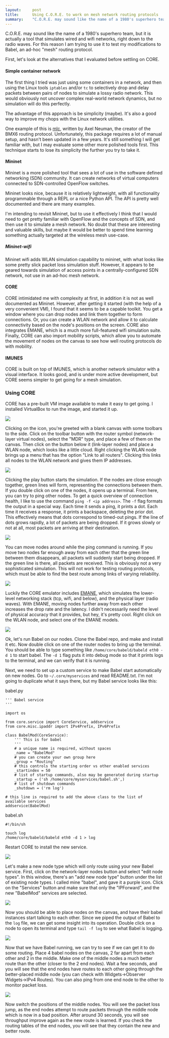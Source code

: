 ```yaml
---
layout:     post
title:      Using C.O.R.E. to work on mesh network routing protocols
summary:    "C.O.R.E. may sound like the name of a 1980's superhero team, but it is actually a tool that simulates wired and wifi networks, right down to the radio waves. For this reason I am using it to test my modifications to Babel, an ad-hoc 'mesh' routing protocol."
---
```


C.O.R.E. may sound like the name of a 1980's superhero team, but it is actually a tool that simulates wired and wifi networks, right down to the radio waves. For this reason I am trying to use it to test my modifications to Babel, an ad-hoc "mesh" routing protocol.

First, let's look at the alternatives that I evaluated before settling on CORE.

#### Simple container network
The first thing I tried was just using some containers in a network, and then using the Linux tools `iptables` and/or `tc` to selectively drop and delay packets between pairs of nodes to simulate a lossy radio network. This would obviously not uncover complex real-world network dynamics, but no simulation will do this perfectly.

The advantage of this approach is be simplicity (maybe). It's also a good way to improve my chops with the Linux network utilities.

One example of this is [mlc](https://github.com/axn/mlc), written by Axel Neuman, the creator of the BMX6 routing protocol. Unfortunately, this package requires a lot of manual setup, and hasn't been updated in a few years. It's still something I will get familiar with, but I may evaluate some other more polished tools first. This technique starts to lose its simplicity the further you try to take it.

#### Mininet
Mininet is a more polished tool that sees a lot of use in the software defined networking (SDN) community. It can create networks of virtual computers connected to SDN-controlled OpenFlow switches.

Mininet looks nice, because it is relatively lightweight, with all functionality programmable through a REPL or a nice Python API. The API is pretty well documented and there are many examples.

I'm intending to revisit Mininet, but to use it effectively I think that I would need to get pretty familiar with OpenFlow and the concepts of SDN, and then use it to simulate a mesh network. No doubt that these are interesting and valuable skills, but maybe it would be better to spend time learning something actually targeted at the wireless mesh use-case.

##### Mininet-wifi
Mininet wifi adds WLAN simulation capability to mininet, with what looks like some pretty slick packet loss simulation stuff. However, it appears to be geared towards simulation of access points in a centrally-configured SDN network, not use in an ad-hoc mesh network.

#### CORE
CORE intimidated me with complexity at first, in addition it is not as well documented as Mininet. However, after getting it started (with the help of a very convenient VM), I found that it seems to be a capable toolkit. You get a window where you can drop nodes and link them together to form connections. Or, you can create a WLAN network and allow it to calculate connectivity based on the node's positions on the screen. CORE also integrates EMANE, which is a much more full-featured wifi simulation suite. Finally, CORE can also import mobility scripts, which allow you to automate the movement of nodes on the canvas to see how well routing protocols do with mobility.

#### IMUNES
CORE is built on top of IMUNES, which is another network simulator with a visual interface. It looks good, and is under more active development, but CORE seems simpler to get going for a mesh simulation.

### Using CORE
CORE has a pre-built VM image available to make it easy to get going. I installed VirtualBox to run the image, and started it up. 

![](/images/hello_boeing.png)

Clicking on the icon, you're greeted with a blank canvas with some toolbars to the side. Click on the toolbar button with the router symbol (network-layer virtual nodes), select the "MDR" type, and place a few of them on the canvas. Then click on the button below it (link-layer nodes) and place a WLAN node, which looks like a little cloud. Right clicking the WLAN node brings up a menu that has the option "Link to all routers". Clicking this links all nodes to the WLAN network and gives them IP addresses.

![](/images/wlan_setup.png)

Clicking the play button starts the simulation. If the nodes are close enough together, green lines will form, representing the connections between them. If you double click on one of the nodes, it opens up a terminal. From here, you can try to ping other nodes. To get a quick overview of connection health, I like to use the command `ping -f <ip address>`. The `-f` flag formats the output in a special way. Each time it sends a ping, it prints a dot. Each time it receives a response, it prints a backspace, deleting the prior dot. This effectively means that dots correspond to timed-out pings. If the line of dots grows rapidly, a lot of packets are being dropped. If it grows slowly or not at all, most packets are arriving at their destination.

![](/images/pinging.png)

You can move nodes around while the ping command is running. If you move two nodes far enough away from each other that the green line between them disappears, all packets will suddenly start being dropped. If the green line is there, all packets are received. This is obviously not a very sophisticated simulation. This will not work for testing routing protocols, which must be able to find the best route among links of varying reliability.

![](/images/hello_emane.png)

Luckily the CORE emulator includes [EMANE](http://www.nrl.navy.mil/itd/ncs/products/emane), which simulates the lower-level networking stack (tcp, wifi, and below), and the physical layer (radio waves). With EMANE, moving nodes further away from each other increases the drop rate and the latency. I didn't necessarily need the level of physical accuracy that it provides, but hey, it's pretty cool. Right click on the WLAN node, and select one of the EMANE models.

![](/images/running_babel.png)

Ok, let's run Babel on our nodes. Clone the Babel repo, and make and install it etc. Now double click on one of the router nodes to bring up the terminal. You should be able to type something like `/home/core/babeld/babeld eth0 -d 1` to start babel. The `-d 1` flag puts it into debug mode so that it prints logs to the terminal, and we can verify that it is running. 

Next, we need to set up a custom service to make Babel start automatically on new nodes. Go to `~/.core/myservices` and read README.txt. I'm not going to duplicate what it says there, but my Babel service looks like this:

babel.py

    ''' Babel service
    '''

    import os

    from core.service import CoreService, addservice
    from core.misc.ipaddr import IPv4Prefix, IPv6Prefix

    class BabelMod(CoreService):
        ''' This is for babel
        '''
        # a unique name is required, without spaces
        _name = "BabelMod"
        # you can create your own group here
        _group = "Routing"
        # this controls the starting order vs other enabled services
        _startindex = 50
        # list of startup commands, also may be generated during startup
        _startup = ('sh /home/core/myservices/babel.sh',)
        # list of shutdown commands
        _shutdown = ('rm log')

    # this line is required to add the above class to the list of available services
    addservice(BabelMod)


babel.sh

    #!/bin/sh

    touch log
    /home/core/babeld/babeld eth0 -d 1 > log


Restart CORE to install the new service.

![](/images/new_node_type.png)

Let's make a new node type which will only route using your new Babel service. First, click on the network-layer nodes button and select "edit node types". In this window, there's an "add new node type" button under the list of existing node types. I called mine "babel", and gave it a purple icon. Click on the "Services" button and make sure that only the "IPForward", and the new "BabelMod" services are selected.

![](/images/default_services.png)

Now you should be able to place nodes on the canvas, and have their babel instances start talking to each other. Since we piped the output of Babel to the `log` file, we can get some insight into its operation. Double click on a node to open its terminal and type `tail -f log` to see what Babel is logging.

![](/images/babel_running.png)

Now that we have Babel running, we can try to see if we can get it to do some routing. Place 4 babel nodes on the canvas, 2 far apart from each other and 2 in the middle. Make one of the middle nodes a much better route than the other (closer to the 2 end nodes). Wait a few seconds, and you will see that the end nodes have routes to each other going through the better-placed middle node (you can check with Widgets->Observer Widgets->IPv4 Routes). You can also ping from one end node to the other to monitor packet loss.

![](/images/babel_routing.png)

Now switch the positions of the middle nodes. You will see the packet loss jump, as the end nodes attempt to route packets through the middle node which is now in a bad position. After around 30 seconds, you will see throughput improve again as the new route is learned. If you check the routing tables of the end nodes, you will see that they contain the new and better route.